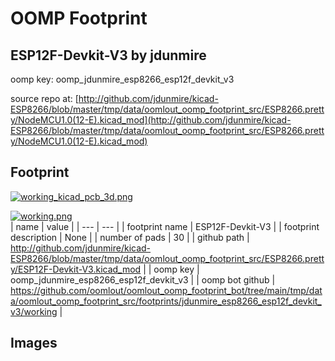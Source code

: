 # OOMP Footprint  
## ESP12F-Devkit-V3  by jdunmire  
  
oomp key: oomp_jdunmire_esp8266_esp12f_devkit_v3  
  
source repo at: [http://github.com/jdunmire/kicad-ESP8266/blob/master/tmp/data/oomlout_oomp_footprint_src/ESP8266.pretty/NodeMCU1.0(12-E).kicad_mod](http://github.com/jdunmire/kicad-ESP8266/blob/master/tmp/data/oomlout_oomp_footprint_src/ESP8266.pretty/NodeMCU1.0(12-E).kicad_mod)  
## Footprint  
  
[![working_kicad_pcb_3d.png](working_kicad_pcb_3d_600.png)](working_kicad_pcb_3d.png)  
  
[![working.png](working_600.png)](working.png)  
| name | value | 
| --- | --- | 
| footprint name | ESP12F-Devkit-V3 | 
| footprint description | None | 
| number of pads | 30 | 
| github path | http://github.com/jdunmire/kicad-ESP8266/blob/master/tmp/data/oomlout_oomp_footprint_src/ESP8266.pretty/ESP12F-Devkit-V3.kicad_mod | 
| oomp key | oomp_jdunmire_esp8266_esp12f_devkit_v3 | 
| oomp bot github | https://github.com/oomlout/oomlout_oomp_footprint_bot/tree/main/tmp/data/oomlout_oomp_footprint_src/footprints/jdunmire_esp8266_esp12f_devkit_v3/working | 
## Images  
